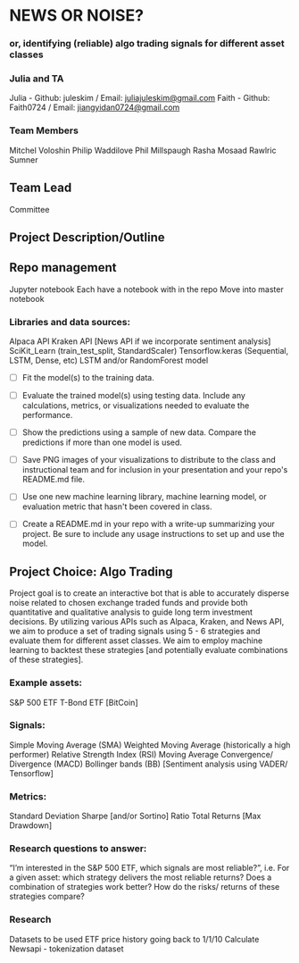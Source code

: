 # NEWS OR NOISE? 
### or, identifying (reliable) algo trading signals for different asset classes

### Julia and TA
Julia - Github: juleskim / Email: juliajuleskim@gmail.com
Faith - Github: Faith0724 / Email: jiangyidan0724@gmail.com

### Team Members 
Mitchel Voloshin
Philip Waddilove
Phil Millspaugh
Rasha Mosaad
Rawlric Sumner 

## Team Lead
Committee

## Project Description/Outline

## Repo management
Jupyter notebook
Each have a notebook with in the repo
Move into master notebook

### Libraries and data sources:
Alpaca API
Kraken API
[News API if we incorporate sentiment analysis]
SciKit_Learn (train_test_split, StandardScaler)
Tensorflow.keras (Sequential, LSTM, Dense, etc)
LSTM and/or RandomForest model
* [ ] Fit the model(s) to the training data.

* [ ] Evaluate the trained model(s) using testing data. Include any calculations, metrics, or visualizations needed to evaluate the performance.

* [ ] Show the predictions using a sample of new data. Compare the predictions if more than one model is used.

* [ ] Save PNG images of your visualizations to distribute to the class and instructional team and for inclusion in your presentation and your repo's README.md file.

* [ ] Use one new machine learning library, machine learning model, or evaluation metric that hasn't been covered in class.

* [ ] Create a README.md in your repo with a write-up summarizing your project. Be sure to include any usage instructions to set up and use the model.




## Project Choice: Algo Trading
Project goal is to create an interactive bot that is able to accurately disperse noise related to chosen exchange traded funds and provide both quantitative and qualitative analysis to guide long term investment decisions.  By utilizing various APIs such as Alpaca, Kraken, and News API, we aim to produce a set of trading signals using 5 - 6 strategies and evaluate them for different asset classes.  We aim to employ machine learning to backtest these strategies [and potentially evaluate combinations of these strategies].

### Example assets:
S&P 500 ETF
T-Bond ETF
[BitCoin]

### Signals:
Simple Moving Average (SMA)
Weighted Moving Average (historically a high performer)
Relative Strength Index (RSI)
Moving Average Convergence/ Divergence (MACD)
Bollinger bands (BB)
[Sentiment analysis using VADER/ Tensorflow]

### Metrics:
Standard Deviation
Sharpe [and/or Sortino] Ratio
Total Returns
[Max Drawdown]

### Research questions to answer:
“I’m interested in the S&P 500 ETF, which signals are most reliable?”, i.e.
For a given asset: which strategy delivers the most reliable returns?
Does a combination of strategies work better?
How do the risks/ returns of these strategies compare?

### Research 

Datasets to be used
ETF price history going back to 1/1/10
Calculate 
Newsapi - tokenization dataset




